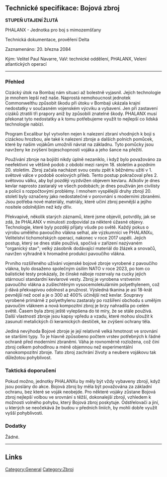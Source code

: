 ## Technické specifikace: Bojová zbroj

**STUPEŇ UTAJENÍ ŽLUTÁ**

PHALANX - Jednotka pro boj s mimozemšťany

Technická dokumentace, prověření Delta

Zaznamenáno: 20. března 2084

Kým: Velitel Paul Navarre, VaV: technické oddělení, PHALANX, Velení
atlantických operací

------------------------------------------------------------------------

### Přehled

Cizácký útok na Bombaj nám situaci až bolestně vyjasnil. Jejich
technologie je mnohem lepší než naše. Naprostá nemohoucnost jednotek
Commonwelthu způsobit škodu při útoku v Bombaji ukázala krajní
nedostatky v současném vojenském výcviku a vybavení. Jen při zastavení
cizáků ztratili tři prapory aniž by způsobili znatelné škody. PHALANX
musí překonat tyto nedostatky a k tomu potřebujeme využít to nejlepší co
lidská technologie nabízí.

Program Excalibur byl vytvořen nejen k nalezení zbraní vhodných k boji s
cizáckou hrozbou, ale také k nalezení zbroje a dalších polních pomůcek,
které by našim vojákům umožnili návrat na základnu. Tyto pomůcky jsou
navrženy ke zvýšení bojeschopnosti vojáka a jeho šance na přežití.

Používání zbroje na bojišti nikdy úplně nezaniklo, i když bylo
považováno za neefektivní ve většině podob z období mezi raným 18.
stoletím a pozdním 20. stoletím. Zbroj začala nacházet svou cestu zpět k
běžnému užití v 1. světové válce v podobě ocelových přileb. Tento postup
pokračoval přes 2. světovou válku, aby byl později vyzdvižen objevem
kevlaru. Ačkoliv je dnes kevlar naprosto zastaralý ve všech podobách; je
dnes používán jen civilisty a policií s rozpočtovými problémy. I mnohem
vyspělejší druhy zbrojí 20. století byly označeny jako nedostatečné v
porovnání s moderními zbraněmi. Jsou potřeba nové materiály, matriály,
které učiní zbroj pevnější a jejího nositele odolnějším než kdy dřív.

Překvapivě, několik starých záznamů, které jsme objevili, potvrdily, jak
se zdá, že PHALANX v minulosti zodpovídal za některé úžasné objevy.
Technologie, které byly později přijaty všude po světě. Každý pokus o
výrobu umělého pavoučího vlákna selhal, ale výzkumníci ve PHALANXu,
Velitelství tichomořských operací, nakonec v roce 2017 uspěli. Jejich
postup, který se dnes stále používá, spočívá v zařízení nazývaném
"organický stav"; velký zásobník dodávající materiál do žlázek a
snovačů, navržen výhradně k hromadné produkci pavoučího vlákna.

Prvního rozšířeného užívání vojenské bojové zbroje vyrobené z pavoučího
vlákna, bylo dosaženo společným úsilím NATO v roce 2023, po tom co
balistické testy prokázaly, že čínské náboje rozervaly na cucky jejich
stárnoucí standardní kevlarové vesty. Zbroj je vyrobena vrstvením
pavoučího vlákna a zušlechtěným vysocemolekulárním polyethylenem, což jí
dává překvapivou odolnost a pružnost. Výsledná tkanina je asi 18-krát
pevnější než ocel a je o 300 až 400% účinější než kevlar. Soupravy
vyrobené primárně z polyethylenu zastaraly po rozšíření obchodu s umělým
pavoučím vláknem a nová kompozitní zbroj je brzy nahradila po celém
světě. Časem byla zbroj ještě vylepšena do té míry, že se stále používá.
Další vlastností zbroje jsou kapsy vpředu a vzadu, které mohou sloužit k
zasunutí metalických či keramických destiček, ke zvýšení ochrany těla.

Jediná nevýhoda Bojové zbroje je její relativně velká hmotnost ve
srovnání se staršími typy. To je hlavně způsobeno počtem vrstev
potřebných k řádné ochraně před moderními zbraněmi. Váha je rovnoměrně
rozložena, což činí zbroj celkem pohodlnou a méně objemnou než
experimentální nanokompozitní zbroje. Tato zbroj zachrání životy a
neubere vojákovu tak důležotou pohyblivost.

### Taktická doporučení

Pokud možno, jednotky PHALANXu by měly být vždy vybaveny zbrojí, když
jsou poslány do akce. Bojová zbroj by měla být považována za základní
ochranu, bez které se voják neobejde. Pro některé vojáky zůstane Bojová
zbroj nejlepší volbou ve srovnání s těžší, dokonalejší zbrojí, vzhledem
k možnosti volného pohybu, který Bojová zbroj poskytuje. Odstřelovači a
jiní, u kterých se neočekává že budou v předních liniích, by mohli dobře
využít vyšší pohyblivosti.

### Dodatky

Žádné.

------------------------------------------------------------------------

## Links

[Category:General](Category:General "wikilink")
[Category:Zbroj](Category:Zbroj "wikilink")